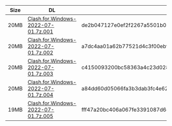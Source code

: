 |    Size   |     DL  | sha512sum |
|  ---  |  ---  |  ---  |
| 20MB | [Clash.for.Windows-2022-07-01.7z.001](https://cdn.jsdelivr.net/gh/mainians/cfw_m1@main/Clash.for.Windows-2022-07-01.7z.001) | de2b047127e0ef2f2267a5501b055d79c7c2112c8397d2a548c47fa266ed5a94b1298fb5b6eb16258317c2341feab8131d6a29a905aa46fb0533c6004cce925f |
| 20MB | [Clash.for.Windows-2022-07-01.7z.002](https://cdn.jsdelivr.net/gh/mainians/cfw_m1@main/Clash.for.Windows-2022-07-01.7z.002) | a7dc4aa01a62b77521d4c3f00ebf07484bcb00559080bd2509f8fe6caebe0ace59dcf76fe7f30534265c4119aaa6d9232c4bec751e82ee1b6e5c32b57f2f96b1 |
| 20MB | [Clash.for.Windows-2022-07-01.7z.003](https://cdn.jsdelivr.net/gh/mainians/cfw_m1@main/Clash.for.Windows-2022-07-01.7z.003) | c4150093200bc58363a4c23d0286e44270dfa1ccfa5cdd77025bd13c10a747560d635566975c805d5762c7245a7ba6c4e51573598b4e8f48853697031666ea09 |
| 20MB | [Clash.for.Windows-2022-07-01.7z.004](https://cdn.jsdelivr.net/gh/mainians/cfw_m1@main/Clash.for.Windows-2022-07-01.7z.004) | a84dd60d05066fa3b3dab3fc4e6226dda5484a38fd7a8e9fe54fbb21d2e171c9cb7c2a9586281e90acadaef554db2e7e388f34d1add000b6e379176bef29924e |
| 19MB | [Clash.for.Windows-2022-07-01.7z.005](https://cdn.jsdelivr.net/gh/mainians/cfw_m1@main/Clash.for.Windows-2022-07-01.7z.005) | fff47a20bc406a067fe3391087d6e130a6f0ba0ee38b86c4edc9fd3ed312c7b0efcb2bab2080df5a6cdd4932d94adf11cf0016fe6cf1b796677dd355500252db |
